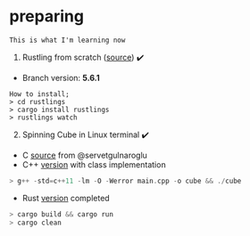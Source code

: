 # preparing
```This is what I'm learning now ```

1. Rustling from scratch ([source](https://github.com/rust-lang/rustlings/)) :heavy_check_mark:
* Branch version: **5.6.1**
```
How to install;
> cd rustlings
> cargo install rustlings
> rustlings watch
```
2. Spinning Cube in Linux terminal :heavy_check_mark:
* C [source](https://github.com/servetgulnaroglu/cube.c) from @servetgulnaroglu
* C++ [version](./cubic/src/main.cpp) with class implementation
```c
> g++ -std=c++11 -lm -O -Werror main.cpp -o cube && ./cube
```
* Rust [version](./cubic/src/main.rs) completed
```ts
> cargo build && cargo run
> cargo clean
```